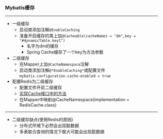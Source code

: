 ### Mybatis缓存
---
* 一级缓存
    * 启动类添加注解`@EnableCaching`
    * 准备开启缓存的类上加`@Cacheable(cacheNames = "dm",key = "#dynamicTable.key1") `
        * 名字为dm的缓存
        * Spring Cache缓存了一个key为方法参数
* 二级缓存
    * 在Mapper上加`@CacheNamespace`注解
    * 启动类添加注解`@*EnableCaching*`或配置文件`mybatis.configuration.cache-enabled = true `
* 配置Redis为二级缓存
    * 配置文件开启二级缓存
    * [实现Cache接口中的方法](https://github.com/Cynaith/SpringDemo/blob/master/src/main/java/com/ly/springdemo/Cache/RedisCache.java)
    * 在Mapper中映射@CacheNamespace(implementation = RedisCache.class)
---
- 二级缓存缺点(使用Redis的原因)
    - 分布式环境下必然会出现脏数据
    - 多表联合查询的情况下极大可能会出现脏数据
